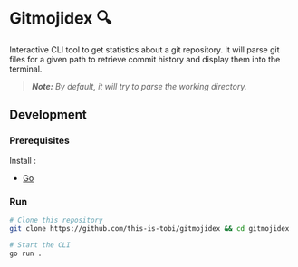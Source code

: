 # Gitmojidex :mag:

Interactive CLI tool to get statistics about a git repository.
It will parse git files for a given path to retrieve commit history and display them into the terminal.

> *__Note:__ By default, it will try to parse the working directory.*

## Development

### Prerequisites

Install :
- [Go](https://go.dev/doc/install)

### Run

```sh
# Clone this repository
git clone https://github.com/this-is-tobi/gitmojidex && cd gitmojidex

# Start the CLI
go run .
```
